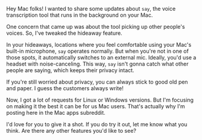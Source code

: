 Hey Mac folks! I wanted to share some updates about `say`, the voice transcription tool that runs in the background on your Mac.

One concern that came up was about the tool picking up other people's voices. So, I've tweaked the hideaway feature.

In your hideaways, locations where you feel comfortable using your Mac's built-in microphone, `say` operates normally. But when you're not in one of those spots, it automatically switches to an external mic. Ideally, you'd use a headset with noise-canceling. This way, `say` isn't gonna catch what other people are saying, which keeps their privacy intact.

If you're still worried about privacy, you can always stick to good old pen and paper. I guess the customers always write!

Now, I got a lot of requests for Linux or Windows versions. But I'm focusing on making it the best it can be for us Mac users. That's actually why I'm posting here in the Mac apps subreddit.

I'd love for you to give it a shot. If you do try it out, let me know what you think. Are there any other features you'd like to see?
